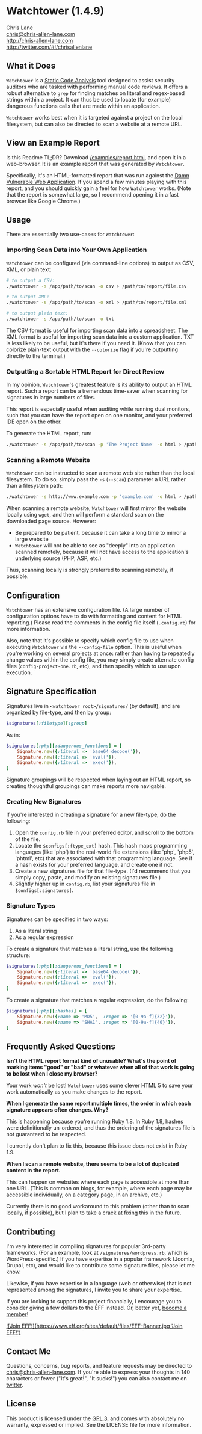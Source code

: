Watchtower (1.4.9)
===================
Chris Lane  
chris@chris-allen-lane.com  
http://chris-allen-lane.com  
http://twitter.com/#!/chrisallenlane


What it Does
------------
`Watchtower` is a [Static Code Analysis][1] tool designed to assist 
security auditors who are tasked with performing manual code 
reviews. It offers a robust alternative to `grep` for finding 
matches on literal and regex-based strings within a project. It can 
thus be used to locate (for example) dangerous functions calls that 
are made within an application.

`Watchtower` works best when it is targeted against a project on the 
local filesystem, but can also be directed to scan a website at a 
remote URL.


View an Example Report
--------------------
Is this Readme TL;DR? Download [/examples/report.html][2],
and open it in a web-browser. It is an example report that was
generated by `Watchtower`.

Specifically, it's an HTML-formatted report that was run against the [Damn
Vulnerable Web Application][3]. If you spend a few minutes playing with this
report, and you should quickly gain a feel for how `Watchtower` works. (Note
that the report is somewhat large, so I recommend opening it in a fast browser
like Google Chrome.)


Usage
-----
There are essentially two use-cases for `Watchtower`:

### Importing Scan Data into Your Own Application ###
`Watchtower` can be configured (via command-line options) to output as
CSV, XML, or plain text:

```bash
# to output a CSV:
./watchtower -s /app/path/to/scan -o csv > /path/to/report/file.csv

# to output XML:
./watchtower -s /app/path/to/scan -o xml > /path/to/report/file.xml

# to output plain text:
./watchtower -s /app/path/to/scan -o txt
```

The CSV format is useful for importing scan data into a spreadsheet. The
XML format is useful for importing scan data into a custom application. TXT
is less likely to be useful, but it's there if you need it. (Know that you
can colorize plain-text output with the `--colorize` flag if you're
outputting directly to the terminal.)

### Outputting a Sortable HTML Report for Direct Review ###
In my opinion, `Watchtower`'s greatest feature is its ability to 
output an HTML report. Such a report can be a tremendous time-saver 
when scanning for signatures in large numbers of files.

This report is especially useful when auditing while running dual monitors,
such that you can have the report open on one monitor, and your preferred IDE
open on the other.

To generate the HTML report, run:
	
```bash
./watchtower -s /app/path/to/scan -p 'The Project Name' -o html > /path/to/report/file.html
```

### Scanning a Remote Website ###
`Watchtower` can be instructed to scan a remote web site rather than the
local filesystem. To do so, simply pass the `-s` (`--scan`) parameter
a URL rather than a filesystem path:

```bash
./watchtower -s http://www.example.com -p 'example.com' -o html > /path/to/report/file.html
```

When scanning a remote website, `Watchtower` will first mirror the 
website locally using `wget`, and then will perform a standard scan 
on the downloaded page source. However:

- Be prepared to be patient, because it can take a long time to mirror
  a large website
- `Watchtower` will not be able to see as "deeply" into an 
  application scanned remotely, because it will not have access to 
  the application's underlying source (PHP, ASP, etc.)

Thus, scanning locally is strongly preferred to scanning remotely, if
possible.  


Configuration
-------------
`Watchtower` has an extensive configuration file. (A large number of
configuration options have to do with formatting and content for HTML
reporting.) Please read the comments in the config file itself
(`.config.rb`) for more information.

Also, note that it's possible to specify which config file to use when
executing `Watchtower` via the `--config-file` option. This is useful
when you're working on several projects at once: rather than having
to repeatedly change values within the config file, you may simply create
alternate config files (`config-project-one.rb`, etc), and then specify
which to use upon execution.


Signature Specification
-----------------------
Signatures live in `<watchtower root>/signatures/` (by default), and are
organized by file-type, and then by group:

```ruby
$signatures[:filetype][:group]
```

As in:

```ruby
$signatures[:php][:dangerous_functions] = [
	Signature.new({:literal => 'base64_decode('}),
	Signature.new({:literal => 'eval('}),
	Signature.new({:literal => 'exec('}),
]
```

Signature groupings will be respected when laying out an HTML report,
so creating thoughtful groupings can make reports more navigable.

### Creating New Signatures ###
If you're interested in creating a signature for a new file-type, do the
following:

1. Open the `config.rb` file in your preferred editor, and scroll to the
bottom of the file.
2. Locate the `$configs[:ftype_ext]` hash. This hash maps 
programming languages (like 'php') to the real-world file extensions 
(like 'php', 'php5', 'phtml', etc) that are associated with that 
programming language. See if a hash exists for your preferred 
language, and create one if not.
3. Create a new signatures file for that file-type. (I'd recommend that
you simply copy, paste, and modify an existing signatures file.)
4. Slightly higher up in `config.rb`, list your signatures file in
`$configs[:signatures]`.

### Signature Types ###
Signatures can be specified in two ways:

1. As a literal string
2. As a regular expression

To create a signature that matches a literal string, use the following
structure:

```ruby
$signatures[:php][:dangerous_functions] = [
	Signature.new({:literal => 'base64_decode('}),
	Signature.new({:literal => 'eval('}),
	Signature.new({:literal => 'exec('}),
]
```

To create a signature that matches a regular expression, do the following:

```ruby
$signatures[:php][:hashes] = [
	Signature.new({:name => 'MD5',  :regex => '[0-9a-f]{32}'}),
	Signature.new({:name => 'SHA1', :regex => '[0-9a-f]{40}'}),
]
```

Frequently Asked Questions
--------------------------
**Isn't the HTML report format kind of unusable? What's the point of
marking items "good" or "bad" or whatever when all of that work is going
to be lost when I close my browser?**  

Your work _won't_ be lost! `Watchtower` uses some clever HTML 5 to 
save your work automatically as you make changes to the report.

**When I generate the same report multiple times, the order in which 
each signature appears often changes. Why?**  

This is happening because you're running Ruby 1.8. In Ruby 1.8, 
hashes were definitionally un-ordered, and thus the ordering of the 
signatures file is not guaranteed to be respected.

I currently don't plan to fix this, because this issue does not 
exist in Ruby 1.9.

**When I scan a remote website, there seems to be a lot of 
duplicated content in the report.**  

This can happen on websites where each page is accessible at more 
than one URL. (This is common on blogs, for example, where each 
page may be accessible individually, on a category page, in an 
archive, etc.)

Currently there is no good workaround to this problem (other than to 
scan locally, if possible), but I plan to take a crack at fixing 
this in the future.


Contributing
------------
I'm very interested in compiling signatures for popular 3rd-party 
frameworks. (For an example, look at `/signatures/wordpress.rb`, 
which is WordPress-specific.) If you have expertise in a popular 
framework (Joomla, Drupal, etc), and would like to contribute some 
signature files, please let me know. 

Likewise, if you have expertise in a language (web or otherwise) 
that is not represented among the signatures, I invite you to share 
your expertise.

If you are looking to support this project financially, I encourage 
you to consider giving a few dollars to the EFF instead. Or, better 
yet, [become a member][4]!

<a href='https://www.eff.org/join'>
![Join EFF!](https://www.eff.org/sites/default/files/EFF-Banner.jpg 'Join EFF!')
</a>


Contact Me
----------
Questions, concerns, bug reports, and feature requests may be directed to
chris@chris-allen-lane.com. If you're able to express your thoughts in
140 characters or fewer ("It's great!", "It sucks!") you can also contact
me on [twitter][5].


License
-------
This product is licensed under the [GPL 3][6], and comes with absolutely
no warranty, expressed or implied. See the LICENSE file for more information.


[1]: http://en.wikipedia.org/wiki/Static_program_analysis
[2]: https://raw.github.com/chrisallenlane/watchtower/master/examples/report.html
[3]: http://www.dvwa.co.uk/
[4]: https://www.eff.org/join
[5]: http://twitter.com/#!/chrisallenlane
[6]: http://www.gnu.org/copyleft/gpl.html
